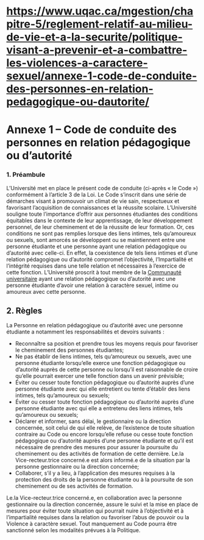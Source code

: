 # https://www.uqac.ca/mgestion/chapitre-5/reglement-relatif-au-milieu-de-vie-et-a-la-securite/politique-visant-a-prevenir-et-a-combattre-les-violences-a-caractere-sexuel/annexe-1-code-de-conduite-des-personnes-en-relation-pedagogique-ou-dautorite/

# Annexe 1 – Code de conduite des personnes en relation pédagogique ou d’autorité
###  1. Préambule
L’Université met en place le présent code de conduite (ci-après « le Code ») conformément à l’article 3 de la Loi.
Le Code s’inscrit dans une série de démarches visant à promouvoir un climat de vie sain, respectueux et favorisant l’acquisition de connaissances et la réussite scolaire.
L’Université souligne toute l’importance d’offrir aux personnes étudiantes des conditions équitables dans le contexte de leur apprentissage, de leur développement personnel, de leur cheminement et de la réussite de leur formation. Or, ces conditions ne sont pas remplies lorsque des liens intimes, tels qu’amoureux ou sexuels, sont amorcés se développent ou se maintiennent entre une personne étudiante et une personne ayant une relation pédagogique ou d’autorité avec celle-ci.
En effet, la coexistence de tels liens intimes et d’une relation pédagogique ou d’autorité compromet l’objectivité, l’Impartialité et l’intégrité requises dans une telle relation et nécessaires à l’exercice de cette fonction.
L’Université proscrit à tout membre de la [Communauté universitaire](https://www.uqac.ca/mgestion/chapitre-5/reglement-relatif-au-milieu-de-vie-et-a-la-securite/politique-visant-a-prevenir-et-a-combattre-les-violences-a-caractere-sexuel/annexe-1-code-de-conduite-des-personnes-en-relation-pedagogique-ou-dautorite/<https:/www.uqac.ca/mgestion/lexique/communaute-universitaire/>) ayant une relation pédagogique ou d’autorité avec une personne étudiante d’avoir une relation à caractère sexuel, intime ou amoureux avec cette personne.
## 2. Règles
La Personne en relation pédagogique ou d’autorité avec une personne étudiante a notamment les responsabilités et devoirs suivants :
  * Reconnaître sa position et prendre tous les moyens requis pour favoriser le cheminement des personnes étudiantes;
  * Ne pas établir de liens intimes, tels qu’amoureux ou sexuels, avec une personne étudiante lorsqu’elle exerce une fonction pédagogique ou d’autorité auprès de cette personne ou lorsqu’il est raisonnable de croire qu’elle pourrait exercer une telle fonction dans un avenir prévisible;
  * Éviter ou cesser toute fonction pédagogique ou d’autorité auprès d’une personne étudiante avec qui elle entretient ou tente d’établir des liens intimes, tels qu’amoureux ou sexuels;
  * Éviter ou cesser toute fonction pédagogique ou d’autorité auprès d’une personne étudiante avec qui elle a entretenu des liens intimes, tels qu’amoureux ou sexuels;
  * Déclarer et informer, sans délai, le gestionnaire ou la direction concernée, soit celui de qui elle relève, de l’existence de toute situation contraire au Code ou encore lorsqu’elle refuse ou cesse toute fonction pédagogique ou d’autorité auprès d’une personne étudiante et qu’il est nécessaire de prendre des mesures pour assurer la poursuite du cheminement ou des activités de formation de cette dernière. Le.la Vice-recteur.trice concerné.e est alors informé.e de la situation par la personne gestionnaire ou la direction concernée;
  * Collaborer, s’il y a lieu, à l’application des mesures requises à la protection des droits de la personne étudiante ou à la poursuite de son cheminement ou de ses activités de formation.


Le.la Vice-recteur.trice concerné.e, en collaboration avec la personne gestionnaire ou la direction concernée, assure le suivi et la mise en place de mesures pour éviter toute situation qui pourrait nuire à l’objectivité et à l’impartialité requises dans la relation ou favoriser l’abus de pouvoir ou la Violence à caractère sexuel.
Tout manquement au Code pourra être sanctionné selon les modalités prévues à la Politique.
